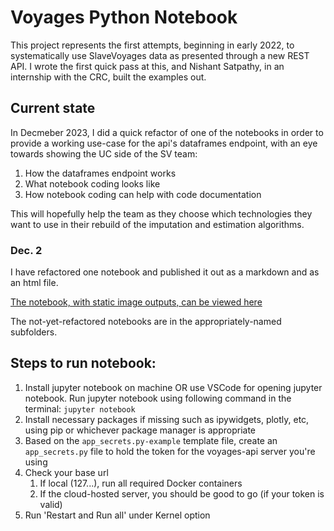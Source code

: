 # Voyages Python Notebook

This project represents the first attempts, beginning in early 2022, to systematically use SlaveVoyages data as presented through a new REST API. I wrote the first quick pass at this, and Nishant Satpathy, in an internship with the CRC, built the examples out.

## Current state

In Decmeber 2023, I did a quick refactor of one of the notebooks in order to provide a working use-case for the api's dataframes endpoint, with an eye towards showing the UC side of the SV team:

1. How the dataframes endpoint works
1. What notebook coding looks like
1. How notebook coding can help with code documentation

This will hopefully help the team as they choose which technologies they want to use in their rebuild of the imputation and estimation algorithms.

### Dec. 2

I have refactored one notebook and published it out as a markdown and as an html file.

[The notebook, with static image outputs, can be viewed here](bubblemap_andbargraph.ipynb)

The not-yet-refactored notebooks are in the appropriately-named subfolders.

## Steps to run notebook:

1. Install jupyter notebook on machine OR use VSCode for opening jupyter notebook. Run jupyter notebook using following command in the terminal: ```jupyter notebook```
1. Install necessary packages if missing such as ipywidgets, plotly, etc, using pip or whichever package manager is appropriate
1. Based on the ```app_secrets.py-example``` template file, create an ```app_secrets.py``` file to hold the token for the voyages-api server you're using
1. Check your base url
	1. If local (127...), run all required Docker containers
	1. If the cloud-hosted server, you should be good to go (if your token is valid)
1. Run 'Restart and Run all' under Kernel option